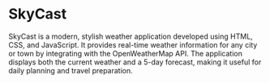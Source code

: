 # SkyCast
SkyCast is a modern, stylish weather application developed using HTML, CSS, and JavaScript. It provides real-time weather information for any city or town by integrating with the OpenWeatherMap API. The application displays both the current weather and a 5-day forecast, making it useful for daily planning and travel preparation.
